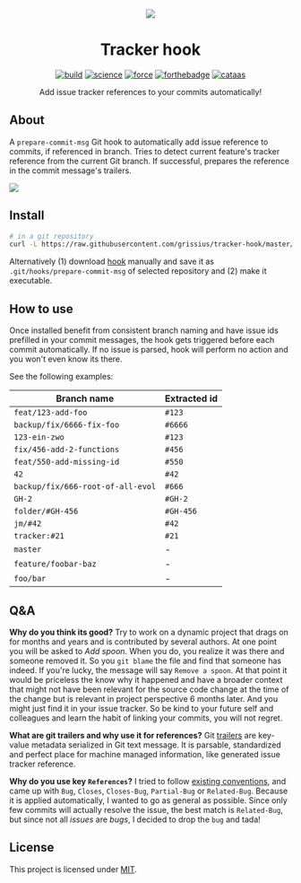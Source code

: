 <div align="center">

<img src="https://media1.tenor.com/images/4a5dcfcd22b47759b5e5729d48abc92c/tenor.gif?itemid=5532602" />

# Tracker hook

[![build](https://forthebadge.com/images/badges/fuck-it-ship-it.svg)](https://travis-ci.com/grissius/tracker-hook/builds)
[![science](https://forthebadge.com/images/badges/built-with-science.svg)](https://en.wikipedia.org/wiki/Science)
[![force](https://forthebadge.com/images/badges/powered-by-electricity.svg)](https://www.starwars.com/databank/force-lightning)
[![forthebadge](https://forthebadge.com/images/badges/uses-badges.svg)](https://forthebadge.com)
[![cataas](https://forthebadge.com/images/badges/contains-cat-gifs.svg)](https://cataas.com/)

Add issue tracker references to your commits automatically!

</div>

## About

A `prepare-commit-msg` Git hook to automatically add issue reference to commits, if referenced in branch.
Tries to detect current feature's tracker reference from the current Git branch.
If successful, prepares the reference in the commit message's trailers.

![](https://i.imgur.com/L4BasUu.gif)

## Install

```bash
# in a git repository
curl -L https://raw.githubusercontent.com/grissius/tracker-hook/master/scripts/install.sh | bash
```

Alternatively (1) download [hook](https://raw.githubusercontent.com/grissius/tracker-hook/master/hook.sh) manually and save it as `.git/hooks/prepare-commit-msg` of selected repository and (2) make it executable.

## How to use

Once installed benefit from consistent branch naming and have issue ids prefilled in your commit messages, the hook gets triggered before each commit automatically.
If no issue is parsed, hook will perform no action and you won't even know its there.

See the following examples:

| Branch name                       | Extracted id |
| --------------------------------- | ------------ |
| `feat/123-add-foo`                | `#123`       |
| `backup/fix/6666-fix-foo`         | `#6666`      |
| `123-ein-zwo`                     | `#123`       |
| `fix/456-add-2-functions`         | `#456`       |
| `feat/550-add-missing-id`         | `#550`       |
| `42`                              | `#42`        |
| `backup/fix/666-root-of-all-evol` | `#666`       |
| `GH-2`                            | `#GH-2`      |
| `folder/#GH-456`                  | `#GH-456`    |
| `jm/#42`                          | `#42`        |
| `tracker:#21`                     | `#21`        |
| `master`                          | -            |
| `feature/foobar-baz`              | -            |
| `foo/bar`                         | -            |

## Q&A

**Why do you think its good?**
Try to work on a dynamic project that drags on for months and years and is contributed by several authors. At one point you will be asked to _Add spoon_. When you do, you realize it was there and someone removed it. So you `git blame` the file and find that someone has indeed. If you're lucky, the message will say `Remove a spoon`. At that point it would be priceless the know why it happened and have a broader context that might not have been relevant for the source code change at the time of the change but is relevant in project perspective 6 months later. And you might just find it in your issue tracker. So be kind to your future self and colleagues and learn the habit of linking your commits, you will not regret.

**What are git trailers and why use it for references?**
Git [trailers](https://git-scm.com/docs/git-interpret-trailers) are key-value metadata serialized in Git text message. It is parsable, standardized and perfect place for machine managed information, like generated issue tracker reference.

**Why do you use key `References`?**
I tried to follow [existing conventions](https://git.wiki.kernel.org/index.php/CommitMessageConventions), and came up with `Bug`, `Closes`, `Closes-Bug`, `Partial-Bug` or `Related-Bug`. Because it is applied automatically, I wanted to go as general as possible. Since only few commits will actually resolve the issue, the best match is `Related-Bug`, but since not all _issues_ are _bugs_, I decided to drop the `bug` and tada!

## License

This project is licensed under [MIT](./LICENSE).
